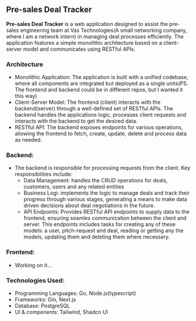 ## Pre-sales Deal Tracker

**Pre-sales Deal Tracker** is a web application designed to assist the pre-sales engineering team at Vas Technologies(A small networking company, where I am a network intern) in managing deal processes efficiently. The application features a simple monolithic architecture based on a client-server model and communicates using RESTful APIs.

### Architecture

- Monolithic Application: The application is built with a unified codebase, where all components are integrated but deployed as a single units(PS. The frontend and backend could be in different repos, but I wanted it this way)
- Client-Server Model: The frontend (client) interacts with the backend(server) through a well-defined set of RESTful APIs. The backend handles the applications logic, processes client requests and interacts with the backend to get the desired data.
- RESTful API: The backend exposes endpoints for various operations, allowing the frontend to fetch, create, update, delete and process data as needed.

### Backend:

- The backend is responsible for processing requests from the client. Key responsibilities include:
  - Data Management: handles the CRUD operations for deals, customers, users and any related entities
  - Business Logi: implements the logic to manage deals and track their progress through various stages, generating a means to make data driven decisions about deal negotiations in the future.
  - API Endpoints: Provides RESTful API endpoints to supply data to the frontend, ensuring seamles communication between the client and server. This endpoints includes tasks for creating any of these models: a user, pitch-request and deal, reading or getting any the models, updating them and deleting them where necessary.

### Frontend:

- Working on it...

### Technologies Used:

- Programming Languages: Go, Node.js(typescript)
- Frameworks: Gin, Next.js
- Database: PostgreSQL
- UI & components: Tailwind, Shadcn UI
